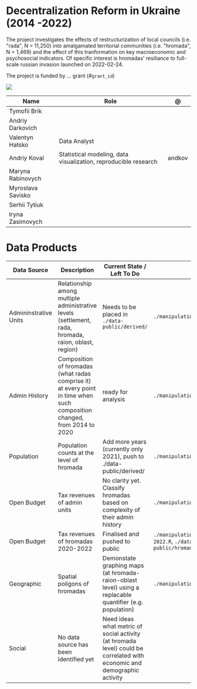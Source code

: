 # Decentralization Reform in Ukraine (2014 -2022)

The project investigates the effects of restructurization of local councils (i.e. "rada", N = 11,250) into amalgamated territorial communities (i.e. "hromada", N = 1,469) and the effect of this tranformation on key macroeconomic and psychosocial indicators. Of specific interest is hromadas' resiliance to full-scale russian invasion launched on 2022-02-24. 

The project is funded by ... grant (#`grant_id`)

![](https://www.nationsonline.org/maps/Ukraine-Administrative-Map.jpg)


  | Name            |Role   | @   |
  |---              |---|---|
  |Tymofii Brik     |   |   |
  |Andriy Darkovich |   |   |
  |Valentyn Hatsko  |Data Analyst   |   |
  |Andriy Koval     |Statistical modeling, data visualization, reproducible research   | andkov  |
  |Maryna Rabinovych|   |   |
  |Myroslava Savisko|   |   |
  |Serhii Tytiuk    |   |   |
  |Iryna Zasimovych |   |   |

# Data Products

  | Data Source     |Description   | Current State / Left To Do   | Script |
  |---              |---|---|---|
  |Admininstrative Units | Relationship among multiple administrative levels (settlement, rada, hromada, raion, oblast, region) | Needs to be placed in `./data-public/derived/`   |`./manipulation/ellis-ua-admin.R`|
  | Admin History | Composition of hromadas (what radas comprise it) at every point in time when such composition changed, from 2014 to 2020| ready for analysis| `./manipulation/ellis-rada-hromada.R`|
  |Population | Population counts at the level of hromada   | Add more years (currently only 2021), push to ./data-public/derived/   |`./manipulation/ellis-demography.R`|
  |Open Budget  | Tax revenues of admin units   | No clarity yet. Classify hromadas based on complexity of their admin history   |`./manipulation/ellis-budget.R`|
  |Open Budget  | Tax revenues of hromadas 2020-2022   | Finalised and pushed to public   |`./manipulation/ellis-budget-2020-2022.R`, `./data-public/hromada_budget_2020_2022.xlsx`|
  |Geographic     |Spatial poligons of hromadas| Demonstate graphing maps (at hromada-raion-oblast level) using a replacable quantifier (e.g. population)  |`./manipulation/ellis-geography.R`|
  |Social | No data source has been identified yet  | Need ideas what metric of social activity (at hromada level) could be correlated with economic and demographic activity  | |
    
